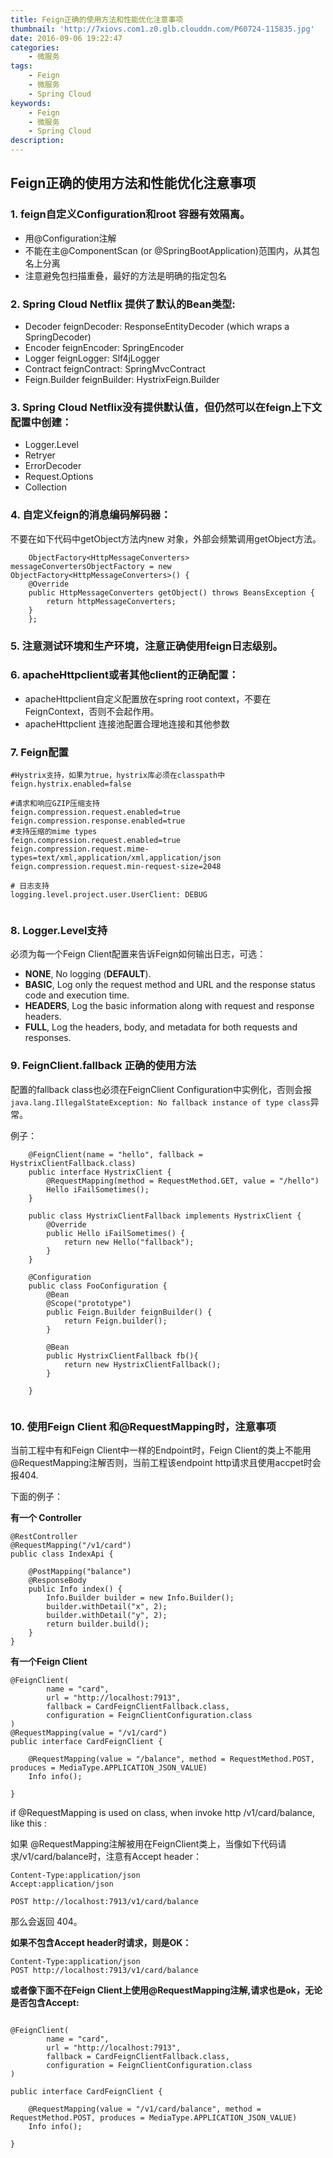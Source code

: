 ```yaml
---
title: Feign正确的使用方法和性能优化注意事项
thumbnail: 'http://7xiovs.com1.z0.glb.clouddn.com/P60724-115835.jpg'
date: 2016-09-06 19:22:47
categories:
	- 微服务
tags:
	- Feign
	- 微服务
	- Spring Cloud
keywords:
	- Feign
	- 微服务
	- Spring Cloud
description:
---
```


## Feign正确的使用方法和性能优化注意事项

### 1. feign自定义Configuration和root 容器有效隔离。

- 用@Configuration注解
- 不能在主@ComponentScan (or @SpringBootApplication)范围内，从其包名上分离
- 注意避免包扫描重叠，最好的方法是明确的指定包名

### 2. Spring Cloud Netflix 提供了默认的Bean类型:

* Decoder feignDecoder: ResponseEntityDecoder (which wraps a SpringDecoder)
* Encoder feignEncoder: SpringEncoder
* Logger feignLogger: Slf4jLogger
* Contract feignContract: SpringMvcContract
* Feign.Builder feignBuilder: HystrixFeign.Builder

### 3. Spring Cloud Netflix没有提供默认值，但仍然可以在feign上下文配置中创建：

* Logger.Level
* Retryer
* ErrorDecoder
* Request.Options
* Collection<RequestInterceptor>

### 4. 自定义feign的消息编码解码器：
	
不要在如下代码中getObject方法内new 对象，外部会频繁调用getObject方法。
	
```
	ObjectFactory<HttpMessageConverters> messageConvertersObjectFactory = new ObjectFactory<HttpMessageConverters>() {
	@Override
	public HttpMessageConverters getObject() throws BeansException {
		return httpMessageConverters;
	}
	};
```

### 5. 注意测试环境和生产环境，注意正确使用feign日志级别。

### 6. apacheHttpclient或者其他client的正确配置：
	
- apacheHttpclient自定义配置放在spring root context，不要在FeignContext，否则不会起作用。
- apacheHttpclient 连接池配置合理地连接和其他参数

### 7. Feign配置

```
#Hystrix支持，如果为true，hystrix库必须在classpath中
feign.hystrix.enabled=false
 
#请求和响应GZIP压缩支持
feign.compression.request.enabled=true
feign.compression.response.enabled=true
#支持压缩的mime types
feign.compression.request.enabled=true
feign.compression.request.mime-types=text/xml,application/xml,application/json
feign.compression.request.min-request-size=2048

# 日志支持
logging.level.project.user.UserClient: DEBUG
	

```

### 8. Logger.Level支持

必须为每一个Feign Client配置来告诉Feign如何输出日志，可选：
	
* **NONE**, No logging (**DEFAULT**).
* **BASIC**,  Log only the request method and URL and the response status code and execution time.
* **HEADERS**, Log the basic information along with request and response headers.
* **FULL**, Log the headers, body, and metadata for both requests and responses.

### 9. FeignClient.fallback 正确的使用方法

 配置的fallback class也必须在FeignClient Configuration中实例化，否则会报
` java.lang.IllegalStateException: No fallback instance of type class `异常。

例子：

```
	@FeignClient(name = "hello", fallback = HystrixClientFallback.class)
	public interface HystrixClient {
	    @RequestMapping(method = RequestMethod.GET, value = "/hello")
	    Hello iFailSometimes();
	}
	
	public class HystrixClientFallback implements HystrixClient {
	    @Override
	    public Hello iFailSometimes() {
	        return new Hello("fallback");
	    }
	}
	
	@Configuration
	public class FooConfiguration {
	    @Bean
		@Scope("prototype")
		public Feign.Builder feignBuilder() {
			return Feign.builder();
		}
		
		@Bean
		public HystrixClientFallback fb(){
			return new HystrixClientFallback();
		}
		
	}
	
```

### 10. 使用Feign Client 和@RequestMapping时，注意事项
 
 
当前工程中有和Feign Client中一样的Endpoint时，Feign Client的类上不能用@RequestMapping注解否则，当前工程该endpoint http请求且使用accpet时会报404.
  
 
下面的例子：
 

**有一个 Controller**

```
@RestController
@RequestMapping("/v1/card")
public class IndexApi {

    @PostMapping("balance")
    @ResponseBody
    public Info index() {
        Info.Builder builder = new Info.Builder();
        builder.withDetail("x", 2);
        builder.withDetail("y", 2);
        return builder.build();
    }
}

```

**有一个Feign Client**

```
@FeignClient(
        name = "card",
        url = "http://localhost:7913",
        fallback = CardFeignClientFallback.class,
        configuration = FeignClientConfiguration.class
)
@RequestMapping(value = "/v1/card")
public interface CardFeignClient {

    @RequestMapping(value = "/balance", method = RequestMethod.POST, produces = MediaType.APPLICATION_JSON_VALUE)
    Info info();

}
```

if @RequestMapping is used on class, when invoke http /v1/card/balance, like this :

如果 @RequestMapping注解被用在FeignClient类上，当像如下代码请求/v1/card/balance时，注意有Accept header：

```
Content-Type:application/json
Accept:application/json

POST http://localhost:7913/v1/card/balance
```


那么会返回 404。

**如果不包含Accept header时请求，则是OK：**

```
Content-Type:application/json
POST http://localhost:7913/v1/card/balance
```


**或者像下面不在Feign Client上使用@RequestMapping注解,请求也是ok，无论是否包含Accept:**

```

@FeignClient(
        name = "card",
        url = "http://localhost:7913",
        fallback = CardFeignClientFallback.class,
        configuration = FeignClientConfiguration.class
)

public interface CardFeignClient {

    @RequestMapping(value = "/v1/card/balance", method = RequestMethod.POST, produces = MediaType.APPLICATION_JSON_VALUE)
    Info info();

}

```
 



 